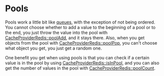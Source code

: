 # Pools

Pools work a little bit like [queues](queues.md), with the exception of not being ordered. You cannot choose whether to add a value to the beginning of a pool or to the end, you just throw the value into the pool with [CacheProviderRedis::poolAdd](../../reference/core-classes/cacheprovider/cacheprovider-methods.md#pooladd), and it stays there. Also, when you get objects from the pool with [CacheProviderRedis::poolPop](../../reference/core-classes/cacheprovider/cacheprovider-methods.md#poolpop-poolname), you can't choose what object you get, you just get a random one.

One benefit you get when using pools is that you can check if a certain value is in the pool by using [CacheProviderRedis::isInPool](../../reference/core-classes/cacheprovider/cacheprovider-methods.md#isinpool), and you can also get the number of values in the pool with [CacheProviderRedis::poolCount](../../reference/core-classes/cacheprovider/cacheprovider-methods.md#poolcount).

